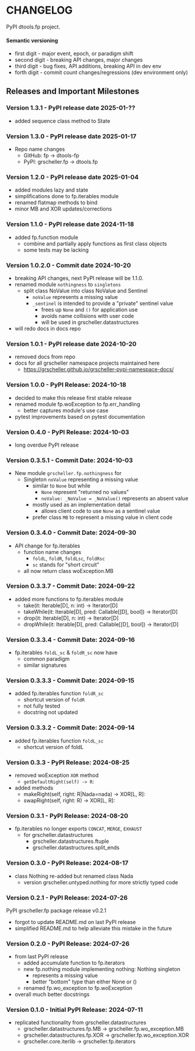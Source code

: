 # CHANGELOG

PyPI dtools.fp project.

#### Semantic versioning

* first digit - major event, epoch, or paradigm shift
* second digit - breaking API changes, major changes
* third digit - bug fixes, API additions, breaking API in dev env
* forth digit - commit count changes/regressions (dev environment only)

## Releases and Important Milestones

### Version 1.3.1 - PyPI release date 2025-01-??

* added sequence class method to State

### Version 1.3.0 - PyPI release date 2025-01-17

* Repo name changes
  * GitHub: fp -> dtools-fp
  * PyPI:   grscheller.fp -> dtools.fp

### Version 1.2.0 - PyPI release date 2025-01-04

* added modules lazy and state
* simplifications done to fp.iterables module
* renamed flatmap methods to bind
* minor MB and XOR updates/corrections

### Version 1.1.0 - PyPI release date 2024-11-18

* added fp.function module
  * combine and partially apply functions as first class objects
  * some tests may be lacking

### Version 1.0.2.0 - Commit date 2024-10-20

* breaking API changes, next PyPI release will be 1.1.0.
* renamed module `nothingness` to `singletons`
  * split class NoValue into class NoValue and Sentinel
    * `noValue` represents a missing value
    * `_sentinel` is intended to provide a "private" sentinel value
      * frees up `None` and `()` for application use
      * avoids name collisions with user code
      * will be used in grscheller.datastructures
* will redo docs in docs repo

### Version 1.0.1 - PyPI release date 2024-10-20

* removed docs from repo
* docs for all grscheller namespace projects maintained here
  * https://grscheller.github.io/grscheller-pypi-namespace-docs/

### Version 1.0.0 - PyPI Release: 2024-10-18

* decided to make this release first stable release
* renamed module fp.woException to fp.err\_handling
  * better captures module's use case
* pytest improvements based on pytest documentation

### Version 0.4.0 - PyPI Release: 2024-10-03

* long overdue PyPI release

### Version 0.3.5.1 - Commit Date: 2024-10-03

* New module `grscheller.fp.nothingness` for
  * Singleton `noValue` representing a missing value
    * similar to `None` but while
      * `None` represent "returned no values"
      * `noValue: _NoValue = _NoValue()` represents an absent value
    * mostly used as an implementation detail
      * allows client code to use `None` as a sentinel value
    * prefer class `MB` to represent a missing value in client code

### Version 0.3.4.0 - Commit Date: 2024-09-30

* API change for fp.iterables
  * function name changes
    * `foldL`, `foldR`, `foldLsc`, `foldRsc`
    * `sc` stands for "short circuit"
  * all now return class woException.MB

### Version 0.3.3.7 - Commit Date: 2024-09-22

* added more functions to fp.iterables module
  * take(it: Iterable[D], n: int) -> Iterator[D]
  * takeWhile(it: Iterable[D], pred: Callable[[D], bool]) -> Iterator[D]
  * drop(it: Iterable[D], n: int) -> Iterator[D]
  * dropWhile(it: Iterable[D], pred: Callable[[D], bool]) -> Iterator[D]

### Version 0.3.3.4 - Commit Date: 2024-09-16

* fp.iterables `foldL_sc` & `foldR_sc` now have
  * common paradigm
  * similar signatures

### Version 0.3.3.3 - Commit Date: 2024-09-15

* added fp.iterables function `foldR_sc`
  * shortcut version of `foldR`
  * not fully tested
  * docstring not updated

### Version 0.3.3.2 - Commit Date: 2024-09-14

* added fp.iterables function `foldL_sc`
  * shortcut version of foldL

### Version 0.3.3 - PyPI Release: 2024-08-25

* removed woException `XOR` method 
  * `getDefaultRight(self) -> R`:
* added methods
  * makeRight(self, right: R|Nada=nada) -> XOR[L, R]:
  * swapRight(self, right: R) -> XOR[L, R]:

### Version 0.3.1 - PyPI Release: 2024-08-20

* fp.iterables no longer exports `CONCAT`, `MERGE`, `EXHAUST`
  * for grscheller.datastructures
    * grscheller.datastructures.ftuple
    * grscheller.datastructures.split\_ends

### Version 0.3.0 - PyPI Release: 2024-08-17

* class Nothing re-added but renamed class Nada
  * version grscheller.untyped.nothing for more strictly typed code

### Version 0.2.1 - PyPI Release: 2024-07-26

PyPI grscheller.fp package release v0.2.1

* forgot to update README.md on last PyPI release
* simplified README.md to help alleviate this mistake in the future

### Version 0.2.0 - PyPI Release: 2024-07-26

* from last PyPI release
  * added accumulate function to fp.iterators
  * new fp.nothing module implementing nothing: Nothing singleton
    * represents a missing value
    * better "bottom" type than either None or ()
  * renamed fp.wo_exception to fp.woException
* overall much better docstrings

### Version 0.1.0 - Initial PyPI Release: 2024-07-11

* replicated functionality from grscheller.datastructures
  * grscheller.datastructures.fp.MB  -> grscheller.fp.wo\_exception.MB
  * grscheller.datastructures.fp.XOR -> grscheller.fp.wo\_exception.XOR
  * grscheller.core.iterlib          -> grscheller.fp.iterators
